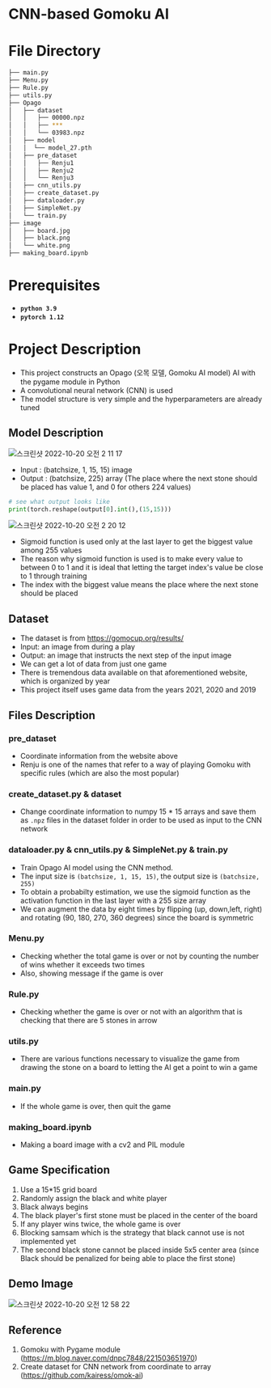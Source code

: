 # CNN-based Gomoku AI

# File Directory
```bash
├── main.py
├── Menu.py
├── Rule.py
├── utils.py
├── Opago
│   ├── dataset
│   │   ├── 00000.npz
│   │   ├── ***
│   │   └── 03983.npz
│   ├── model
│   │  └── model_27.pth
│   ├── pre_dataset
│   │   ├── Renju1
│   │   ├── Renju2
│   │   └── Renju3
│   ├── cnn_utils.py
│   ├── create_dataset.py
│   ├── dataloader.py
│   ├── SimpleNet.py
│   └── train.py
├── image
│   ├── board.jpg
│   ├── black.png
│   └── white.png
├── making_board.ipynb
``` 

# Prerequisites
- **`python 3.9`**
- **`pytorch 1.12`**


# Project Description
- This project constructs an Opago (오목 모델, Gomoku AI model) AI with the pygame module in Python   
- A convolutional neural network (CNN) is used
- The model structure is very simple and the hyperparameters are already tuned 

## Model Description
![스크린샷 2022-10-20 오전 2 11 17](https://user-images.githubusercontent.com/70640776/196771261-777065cb-7e38-4639-a3b3-b6daccd2d841.png)
- Input : (batchsize, 1, 15, 15) image 
- Output : (batchsize, 225) array
(The place where the next stone should be placed has value 1, and 0 for others 224 values)
```python
# see what output looks like
print(torch.reshape(output[0].int(),(15,15)))
```
![스크린샷 2022-10-20 오전 2 20 12](https://user-images.githubusercontent.com/70640776/196772962-fb365594-58e7-4f7c-a602-4a5caecdc4e5.png)

- Sigmoid function is used only at the last layer to get the biggest value among 255 values
- The reason why sigmoid function is used is to make every value to between 0 to 1 and it is ideal that letting the target index's value be close to 1 through training
- The index with the biggest value means the place where the next stone should be placed

## Dataset
- The dataset is from https://gomocup.org/results/
- Input: an image from during a play
- Output: an image that instructs the next step of the input image
- We can get a lot of data from just one game
- There is tremendous data available on that aforementioned website, which is organized by year
- This project itself uses game data from the years 2021, 2020 and 2019

## Files Description
### pre_dataset
+ Coordinate information from the website above
+ Renju is one of the names that refer to a way of playing Gomoku with specific rules (which are also the most popular)
### create_dataset.py & dataset
+ Change coordinate information to numpy 15 * 15 arrays and save them as `.npz` files in the dataset folder in order to be used as input to the CNN network
### dataloader.py & cnn_utils.py & SimpleNet.py & train.py
- Train Opago AI model using the CNN method.
- The input size is `(batchsize, 1, 15, 15)`, the output size is `(batchsize, 255)` 
- To obtain a probabilty estimation, we use the sigmoid function as the activation function in the last layer with a 255 size array
- We can augment the data by eight times by flipping (up, down,left, right) and rotating (90, 180, 270, 360 degrees) since the board is symmetric
### Menu.py
- Checking  whether the total game is over or not by counting the number of wins whether it exceeds two times
- Also, showing message if the game is over
### Rule.py
- Checking  whether the game is over or not with an algorithm that is checking that there are 5 stones in arrow
### utils.py
- There are various functions necessary to visualize the game from drawing the stone on a board to letting the AI get a point to win a game
### main.py 
- If the whole game is over, then quit the game
### making_board.ipynb
- Making a board image with a cv2 and PIL module

## Game Specification
1. Use a 15*15 grid board
2. Randomly assign the black and white player
3. Black always begins
4. The black player's first stone must be placed in the center of the board
5. If any player wins twice, the whole game is over
6. Blocking samsam which is the strategy that black cannot use is not implemented yet
7. The second black stone cannot be placed inside 5x5 center area (since Black should be penalized for being able to place the first stone)

## Demo Image
![스크린샷 2022-10-20 오전 12 58 22](https://user-images.githubusercontent.com/70640776/196771287-34422e3d-a19d-4dc0-8a6e-aa7cebe9ff98.png)

## Reference
1. Gomoku with Pygame module (https://m.blog.naver.com/dnpc7848/221503651970)
2. Create dataset for CNN network from coordinate to array  (https://github.com/kairess/omok-ai)

